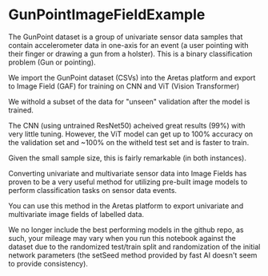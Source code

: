 # GunPointImageFieldExample

The GunPoint dataset is a group of univariate sensor data samples that contain accelerometer data in one-axis for an event (a user pointing with their finger or drawing a gun from a holster). This is a binary classification problem (Gun or pointing). 

We import the GunPoint dataset (CSVs) into the Aretas platform and export to Image Field (GAF) for training on CNN and ViT (Vision Transformer)

We withold a subset of the data for "unseen" validation after the model is trained.

The CNN (using untrained ResNet50) acheived great results (99%) with very little tuning. However, the ViT model can get up to 100% accuracy on the validation set and ~100% on the witheld test set and is faster to train. 

Given the small sample size, this is fairly remarkable (in both instances). 

Converting univariate and multivariate sensor data into Image Fields has proven to be a very useful method for utilizing pre-built image models to perform classification tasks on sensor data events. 

You can use this method in the Aretas platform to export univariate and multivariate image fields of labelled data.

We no longer include the best performing models in the github repo, as such, your mileage may vary when you run this notebook against the dataset due to the randomized test/train split and randomization of the initial network parameters (the setSeed method provided by fast AI doesn't seem to provide consistency). 
